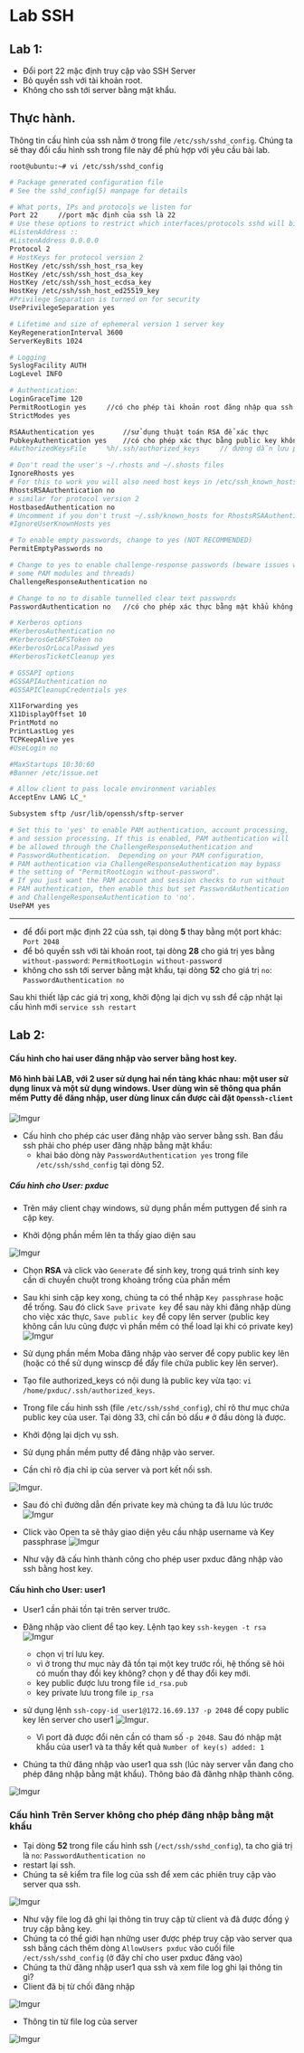 # Lab SSH

## Lab 1: 

- Đổi port 22 mặc định truy cập vào SSH Server
- Bỏ quyền ssh với tài khoản root.
- Không cho ssh tới server bằng mật khẩu.

## Thực hành.
Thông tin cấu hình của ssh nằm ở trong file `/etc/ssh/sshd_config`. Chúng ta sẽ thay đổi cấu hình ssh trong file này để phù hợp với yêu cầu bài lab.

`root@ubuntu:~# vi /etc/ssh/sshd_config`

```sh
# Package generated configuration file
# See the sshd_config(5) manpage for details

# What ports, IPs and protocols we listen for
Port 22 	//port mặc định của ssh là 22
# Use these options to restrict which interfaces/protocols sshd will bind to
#ListenAddress ::
#ListenAddress 0.0.0.0
Protocol 2
# HostKeys for protocol version 2
HostKey /etc/ssh/ssh_host_rsa_key
HostKey /etc/ssh/ssh_host_dsa_key
HostKey /etc/ssh/ssh_host_ecdsa_key
HostKey /etc/ssh/ssh_host_ed25519_key
#Privilege Separation is turned on for security
UsePrivilegeSeparation yes

# Lifetime and size of ephemeral version 1 server key
KeyRegenerationInterval 3600
ServerKeyBits 1024

# Logging
SyslogFacility AUTH
LogLevel INFO

# Authentication:
LoginGraceTime 120
PermitRootLogin yes		//có cho phép tài khoản root đăng nhập qua ssh không
StrictModes yes

RSAAuthentication yes		//sử dụng thuật toán RSA để xác thực
PubkeyAuthentication yes	//có cho phép xác thực bằng public key không
#AuthorizedKeysFile     %h/.ssh/authorized_keys		// đường dẫn lưu public key.

# Don't read the user's ~/.rhosts and ~/.shosts files
IgnoreRhosts yes
# For this to work you will also need host keys in /etc/ssh_known_hosts
RhostsRSAAuthentication no
# similar for protocol version 2
HostbasedAuthentication no
# Uncomment if you don't trust ~/.ssh/known_hosts for RhostsRSAAuthentication
#IgnoreUserKnownHosts yes

# To enable empty passwords, change to yes (NOT RECOMMENDED)
PermitEmptyPasswords no

# Change to yes to enable challenge-response passwords (beware issues with
# some PAM modules and threads)
ChallengeResponseAuthentication no

# Change to no to disable tunnelled clear text passwords
PasswordAuthentication no	//có cho phép xác thực bằng mật khẩu không

# Kerberos options
#KerberosAuthentication no
#KerberosGetAFSToken no
#KerberosOrLocalPasswd yes
#KerberosTicketCleanup yes

# GSSAPI options
#GSSAPIAuthentication no
#GSSAPICleanupCredentials yes

X11Forwarding yes
X11DisplayOffset 10
PrintMotd no
PrintLastLog yes
TCPKeepAlive yes
#UseLogin no

#MaxStartups 10:30:60
#Banner /etc/issue.net

# Allow client to pass locale environment variables
AcceptEnv LANG LC_*

Subsystem sftp /usr/lib/openssh/sftp-server

# Set this to 'yes' to enable PAM authentication, account processing,
# and session processing. If this is enabled, PAM authentication will
# be allowed through the ChallengeResponseAuthentication and
# PasswordAuthentication.  Depending on your PAM configuration,
# PAM authentication via ChallengeResponseAuthentication may bypass
# the setting of "PermitRootLogin without-password".
# If you just want the PAM account and session checks to run without
# PAM authentication, then enable this but set PasswordAuthentication
# and ChallengeResponseAuthentication to 'no'.
UsePAM yes
```                                                                                                                                                       

---

- để đổi port mặc định 22 của ssh, tại dòng **5** thay bằng một port khác: `Port 2048`
- để bỏ quyền ssh với tài khoản root, tại dòng **28** cho giá trị yes bằng `without-password`: `PermitRootLogin without-password`
- không cho ssh tới server bằng mật khẩu, tại dòng **52** cho giá trị `no`: `PasswordAuthentication no`

Sau khi thiết lập các giá trị xong, khởi động lại dịch vụ ssh để cập nhật lại cấu hình mới `service ssh restart`

## Lab 2:
#### Cấu hình cho hai user đăng nhập vào server bằng host key.
#### Mô hình bài LAB, với 2 user sử dụng hai nền tảng khác nhau: một user sử dụng linux và một sử dụng windows. User dùng win sẽ thông qua phần mềm Putty để đăng nhập, user dùng linux cần được cài đặt `Openssh-client`

![Imgur](http://i.imgur.com/n3eSwiv.png)

- Cấu hình cho phép các user đăng nhập vào server bằng ssh.
	Ban đầu ssh phải cho phép user đăng nhập bằng mật khẩu:
	- khai báo dòng này `PasswordAuthentication yes` trong file `/etc/ssh/sshd_config` tại dòng 52.

<h5>Cấu hình cho User: pxduc</h5>

- Trên máy client chạy windows, sử dụng phần mềm puttygen để sinh ra cặp key.

- Khởi động phần mềm lên ta thấy giao diện sau

![Imgur](http://i.imgur.com/eCaxiGD.png) 

- Chọn **RSA** và click vào `Generate` để sinh key, trong quá trình sinh key cần di chuyển chuột trong khoảng trống của phần mềm
- Sau khi sinh cặp key xong, chúng ta có thể nhập `Key passphrase` hoặc để trống. Sau đó click `Save private key` để sau này khi đăng nhập dùng cho việc xác thực, `Save public key` để copy lên server (public key không cần lưu cũng được vì phần mềm có thể load lại khi có private key)
![Imgur](http://i.imgur.com/Hfu80yf.png)

- Sử dụng phần mềm Moba đăng nhập vào server để copy public key lên (hoặc có thể sử dụng winscp để đẩy file chứa public key lên server).
- Tạo file authorized_keys có nội dung là public key vừa tạo: `vi /home/pxduc/.ssh/authorized_keys`.
- Trong file cấu hình ssh (file `/etc/ssh/sshd_config`), chỉ rõ thư mục chứa public key của user. Tại dòng 33, chỉ cần bỏ dấu `#` ở đầu dòng là được.
- Khởi động lại dịch vụ ssh.
- Sử dụng phần mềm putty để đăng nhập vào server.
- Cần chỉ rõ địa chỉ ip của server và port kết nối ssh. 

![Imgur](http://i.imgur.com/2tlLhEJ.png).

- Sau đó chỉ đường dẫn đến private key mà chúng ta đã lưu lúc trước 
![Imgur](http://i.imgur.com/gZh86ms.png)

- Click vào Open ta sẽ thây giao diện yêu cầu nhập username và Key passphrase 
![Imgur](http://i.imgur.com/JWpgaS1.png)

- Như vậy đã cấu hình thành công cho phép user pxduc đăng nhập vào ssh bằng host key.

#### Cấu hình cho User: user1
- User1 cần phải tồn tại trên server trước.

- Đăng nhập vào client để tạo key. Lệnh tạo key `ssh-keygen -t rsa`
![Imgur](http://i.imgur.com/7vql9te.png)
	- chọn vị trí lưu key.
	- vì ở trong thư mục này đã tồn tại một key trước rồi, hệ thống sẽ hỏi có muốn thay đổi key không? chọn y để thay đổi key mới.
	- key public được lưu trong file `id_rsa.pub`
	- key private lưu trong file `ip_rsa`

- sử dụng lệnh `ssh-copy-id user1@172.16.69.137 -p 2048` để copy public key lên server cho user1 
![Imgur](http://i.imgur.com/y2zCfWY.png).
	- Vì port đã được đổi nên cần có tham số `-p 2048`. Sau đó nhập mật khẩu của user1 và ta thấy kết quả `Number of key(s) added: 1`

- Chúng ta thử đăng nhập vào user1 qua ssh (lúc này server vẫn đang cho phép đăng nhập bằng mật khẩu). Thông báo đã đănhg nhập thành công.
 
![Imgur](http://i.imgur.com/QS5Lvke.png) 


### Cấu hình Trên Server không cho phép đăng nhập bằng mật khẩu
- Tại dòng **52** trong file cấu hình ssh (`/ect/ssh/sshd_config`), ta cho giá trị là `no`: `PasswordAuthentication no`
- restart lại ssh.
- Chúng ta sẽ kiểm tra file log của ssh để xem các phiên truy cập vào server qua ssh. 

![Imgur](http://i.imgur.com/ua66WAA.png)

- Như vậy file log đã ghi lại thông tin truy cập từ client và đã được đồng ý truy cập bằng key.
- Chúng ta có thể giới hạn những user được phép truy cập vào server qua ssh bằng cách thêm dòng  `AllowUsers pxduc` vào cuối file `/ect/ssh/sshd_config` (ở đây chỉ cho user pxduc đăng vào)
- Chúng ta thử đăng nhập user1 qua ssh và xem file log ghi lại thông tin gì?
- Client đã bị từ chối đăng nhập 

![Imgur](http://i.imgur.com/QyFzpF6.png)

- Thông tin từ file log của server 

![Imgur](http://i.imgur.com/srP4LZz.png)
